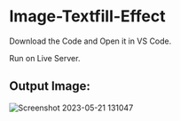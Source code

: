 # Image-Textfill-Effect

Download the Code and Open it in VS Code.

Run on Live Server.

## Output Image:

![Screenshot 2023-05-21 131047](https://github.com/rohanmr/Image-Textfill-Effect/assets/122428641/439753d7-fbe1-4edf-92cd-7aaef19adcbf)
